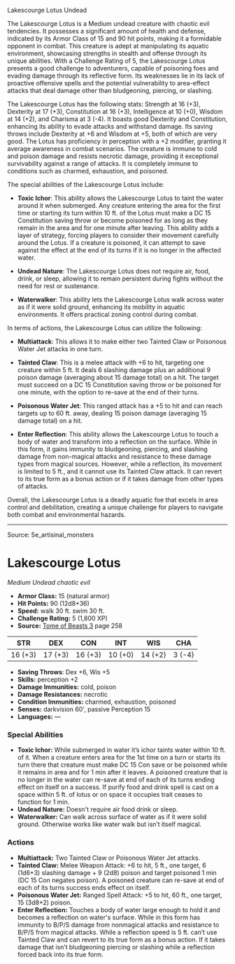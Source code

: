<MonsterName/>Lakescourge Lotus</MonsterName>
<CreatureType/>Undead</CreatureType>

<summary>The Lakescourge Lotus is a Medium undead creature with chaotic evil tendencies. It possesses a significant amount of health and defense, indicated by its Armor Class of 15 and 90 hit points, making it a formidable opponent in combat. This creature is adept at manipulating its aquatic environment, showcasing strengths in stealth and offense through its unique abilities. With a Challenge Rating of 5, the Lakescourge Lotus presents a good challenge to adventurers, capable of poisoning foes and evading damage through its reflective form. Its weaknesses lie in its lack of proactive offensive spells and the potential vulnerability to area-effect attacks that deal damage other than bludgeoning, piercing, or slashing.</summary>

<detail>

The Lakescourge Lotus has the following stats: Strength at 16 (+3), Dexterity at 17 (+3), Constitution at 16 (+3), Intelligence at 10 (+0), Wisdom at 14 (+2), and Charisma at 3 (-4). It boasts good Dexterity and Constitution, enhancing its ability to evade attacks and withstand damage. Its saving throws include Dexterity at +6 and Wisdom at +5, both of which are very good. The Lotus has proficiency in perception with a +2 modifier, granting it average awareness in combat scenarios. The creature is immune to cold and poison damage and resists necrotic damage, providing it exceptional survivability against a range of attacks. It is completely immune to conditions such as charmed, exhaustion, and poisoned.

The special abilities of the Lakescourge Lotus include:

- **Toxic Ichor**: This ability allows the Lakescourge Lotus to taint the water around it when submerged. Any creature entering the area for the first time or starting its turn within 10 ft. of the Lotus must make a DC 15 Constitution saving throw or become poisoned for as long as they remain in the area and for one minute after leaving. This ability adds a layer of strategy, forcing players to consider their movement carefully around the Lotus. If a creature is poisoned, it can attempt to save against the effect at the end of its turns if it is no longer in the affected water.
  
- **Undead Nature**: The Lakescourge Lotus does not require air, food, drink, or sleep, allowing it to remain persistent during fights without the need for rest or sustenance.

- **Waterwalker**: This ability lets the Lakescourge Lotus walk across water as if it were solid ground, enhancing its mobility in aquatic environments. It offers practical zoning control during combat.

In terms of actions, the Lakescourge Lotus can utilize the following:

- **Multiattack**: This allows it to make either two Tainted Claw or Poisonous Water Jet attacks in one turn.

- **Tainted Claw**: This is a melee attack with +6 to hit, targeting one creature within 5 ft. It deals 6 slashing damage plus an additional 9 poison damage (averaging about 15 damage total) on a hit. The target must succeed on a DC 15 Constitution saving throw or be poisoned for one minute, with the option to re-save at the end of their turns.

- **Poisonous Water Jet**: This ranged attack has a +5 to hit and can reach targets up to 60 ft. away, dealing 15 poison damage (averaging 15 damage total) on a hit.

- **Enter Reflection**: This ability allows the Lakescourge Lotus to touch a body of water and transform into a reflection on the surface. While in this form, it gains immunity to bludgeoning, piercing, and slashing damage from non-magical attacks and resistance to these damage types from magical sources. However, while a reflection, its movement is limited to 5 ft., and it cannot use its Tainted Claw attack. It can revert to its true form as a bonus action or if it takes damage from other types of attacks.

Overall, the Lakescourge Lotus is a deadly aquatic foe that excels in area control and debilitation, creating a unique challenge for players to navigate both combat and environmental hazards.</detail>



---

Source: 5e_artisinal_monsters

# Lakescourge Lotus

*Medium* *Undead* *chaotic evil*

- **Armor Class:** 15 (natural armor)
- **Hit Points:** 90 (12d8+36)
- **Speed:** walk 30 ft. swim 30 ft.
- **Challenge Rating:** 5 (1,800 XP)
- **Source:** [Tome of Beasts 3](https://koboldpress.com/kpstore/product/tome-of-beasts-3-for-5th-edition/) page 258

| STR | DEX | CON | INT | WIS | CHA |
| --- | --- | --- | --- | --- | --- |
| 16 (+3) | 17 (+3) | 16 (+3) | 10 (+0) | 14 (+2) | 3 (-4) |

- **Saving Throws**: Dex +6, Wis +5
- **Skills:** perception +2
- **Damage Immunities:** cold, poison
- **Damage Resistances:** necrotic
- **Condition Immunities:** charmed, exhaustion, poisoned
- **Senses:** darkvision 60', passive Perception 15
- **Languages:** —

### Special Abilities

- **Toxic Ichor:** While submerged in water it’s ichor taints water within 10 ft. of it. When a creature enters area for the 1st time on a turn or starts its turn there that creature must make DC 15 Con save or be poisoned while it remains in area and for 1 min after it leaves. A poisoned creature that is no longer in the water can re-save at end of each of its turns ending effect on itself on a success. If purify food and drink spell is cast on a space within 5 ft. of lotus or on space it occupies trait ceases to function for 1 min.
- **Undead Nature:** Doesn't require air food drink or sleep.
- **Waterwalker:** Can walk across surface of water as if it were solid ground. Otherwise works like water walk but isn’t itself magical.

### Actions

- **Multiattack:** Two Tainted Claw or Poisonous Water Jet attacks.
- **Tainted Claw:** Melee Weapon Attack: +6 to hit, 5 ft., one target, 6 (1d6+3) slashing damage + 9 (2d8) poison and target poisoned 1 min (DC 15 Con negates poison). A poisoned creature can re-save at end of each of its turns success ends effect on itself.
- **Poisonous Water Jet:** Ranged Spell Attack: +5 to hit, 60 ft., one target, 15 (3d8+2) poison.
- **Enter Reflection:** Touches a body of water large enough to hold it and becomes a reflection on water's surface. While in this form has immunity to B/P/S damage from nonmagical attacks and resistance to B/P/S from magical attacks. While a reflection speed is 5 ft. can’t use Tainted Claw and can revert to its true form as a bonus action. If it takes damage that isn’t bludgeoning piercing or slashing while a reflection forced back into its true form.




